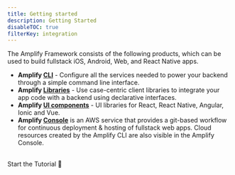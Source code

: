 ```yaml
---
title: Getting started
description: Getting Started
disableTOC: true
filterKey: integration
---
```


The Amplify Framework consists of the following products, which can be used to build fullstack iOS, Android, Web, and React Native apps.

- **Amplify [CLI](~/cli/cli.md)** - Configure all the services needed to power your backend through a simple command line interface.
- **Amplify [Libraries](~/lib/lib.md)** - Use case-centric client libraries to integrate your app code with a backend using declarative interfaces.
- **Amplify [UI components](~/ui/ui.md)** - UI libraries for React, React Native, Angular, Ionic and Vue.
- **Amplify [Console](https://aws.amazon.com/amplify/console/)** is an AWS service that provides a git-based workflow for continuous deployment & hosting of fullstack web apps. Cloud resources created by the Amplify CLI are also visible in the Amplify Console.

<inline-fragment integration="ios" src="~/start/getting-started/fragments/ios/build.md"></inline-fragment>
<inline-fragment integration="android" src="~/start/getting-started/fragments/android/build.md"></inline-fragment>
<inline-fragment integration="js" src="~/start/getting-started/fragments/vanillajs/build.md"></inline-fragment>
<inline-fragment integration="react" src="~/start/getting-started/fragments/react/build.md"></inline-fragment>
<inline-fragment integration="react-native" src="~/start/getting-started/fragments/reactnative/build.md"></inline-fragment>
<inline-fragment integration="angular" src="~/start/getting-started/fragments/angular/build.md"></inline-fragment>
<inline-fragment integration="ionic" src="~/start/getting-started/fragments/ionic/build.md"></inline-fragment>
<inline-fragment integration="vue" src="~/start/getting-started/fragments/vue/build.md"></inline-fragment>

<br />
<docs-internal-link-button href="~/start/getting-started/installation.md">
  <span slot="text">Start the Tutorial 🚀</span>
</docs-internal-link-button>


